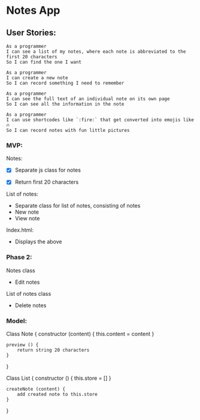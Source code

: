 # Notes App

## User Stories:

```
As a programmer
I can see a list of my notes, where each note is abbreviated to the first 20 characters
So I can find the one I want
```

```
As a programmer
I can create a new note
So I can record something I need to remember
```

```
As a programmer
I can see the full text of an individual note on its own page
So I can see all the information in the note
```

```
As a programmer
I can use shortcodes like `:fire:` that get converted into emojis like 🔥
So I can record notes with fun little pictures
```

### MVP:

Notes:
- [x] Separate js class for notes 
- [x] Return first 20 characters


List of notes:
- Separate class for list of notes, consisting of notes
- New note
- View note

Index.html:
- Displays the above


### Phase 2:

Notes class
- Edit notes

List of notes class
- Delete notes


### Model:

Class Note {
	constructor (content) {
		this.content = content
	}

	preview () {
		return string 20 characters
	}
}


Class List {
	constructor () {
		this.store = []
	}

	createNote (content) {
		add created note to this.store
	}
}















